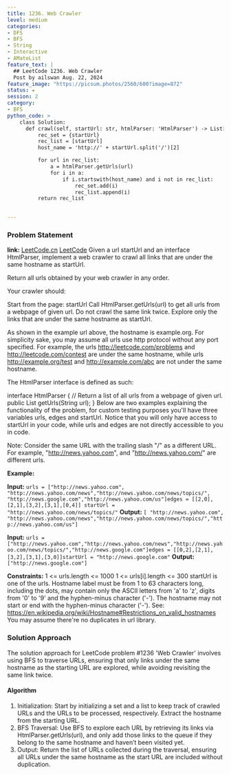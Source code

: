 ```yaml
---
title: 1236. Web Crawler
level: medium
categories:
- DFS
- BFS
- String
- Interactive
- AMateList
feature_text: |
  ## LeetCode 1236. Web Crawler
  Post by ailswan Aug. 22, 2024
feature_image: "https://picsum.photos/2560/600?image=872"
status: ★
session: 2
category:
- BFS
python_code: >
    class Solution:
      def crawl(self, startUrl: str, htmlParser: 'HtmlParser') -> List[str]:
          rec_set = {startUrl}
          rec_list = [startUrl]
          host_name = 'http://' + startUrl.split('/')[2]

          for url in rec_list:
              a = htmlParser.getUrls(url)
              for i in a:
                  if i.startswith(host_name) and i not in rec_list:
                      rec_set.add(i)
                      rec_list.append(i)
          return rec_list
   

---
```


### Problem Statement
**link:**
[LeetCode.cn](https://leetcode.cn/problems/web-crawler/)
[LeetCode](https://leetcode.com/web-crawler/)
Given a url startUrl and an interface HtmlParser, implement a web crawler to crawl all links that are under the same hostname as startUrl. 

Return all urls obtained by your web crawler in any order.

Your crawler should:

Start from the page: startUrl
Call HtmlParser.getUrls(url) to get all urls from a webpage of given url.
Do not crawl the same link twice.
Explore only the links that are under the same hostname as startUrl.

As shown in the example url above, the hostname is example.org. For simplicity sake, you may assume all urls use http protocol without any port specified. For example, the urls http://leetcode.com/problems and http://leetcode.com/contest are under the same hostname, while urls http://example.org/test and http://example.com/abc are not under the same hostname.

The HtmlParser interface is defined as such: 

interface HtmlParser {
  // Return a list of all urls from a webpage of given url.
  public List<String> getUrls(String url);
}
Below are two examples explaining the functionality of the problem, for custom testing purposes you'll have three variables urls, edges and startUrl. Notice that you will only have access to startUrl in your code, while urls and edges are not directly accessible to you in code.

Note: Consider the same URL with the trailing slash "/" as a different URL. For example, "http://news.yahoo.com", and "http://news.yahoo.com/" are different urls.


**Example:**

**Input:** `urls = ["http://news.yahoo.com", "http://news.yahoo.com/news","http://news.yahoo.com/news/topics/", "http://news.google.com","http://news.yahoo.com/us"]edges = [[2,0],[2,1],[3,2],[3,1],[0,4]] startUrl = "http://news.yahoo.com/news/topics/"`
**Output:** `[ "http://news.yahoo.com", "http://news.yahoo.com/news","http://news.yahoo.com/news/topics/","http://news.yahoo.com/us"]`

**Input:** `urls = ["http://news.yahoo.com","http://news.yahoo.com/news","http://news.yahoo.com/news/topics/","http://news.google.com"]edges = [[0,2],[2,1],[3,2],[3,1],[3,0]]startUrl = "http://news.google.com"`
**Output:** `["http://news.google.com"]`

**Constraints:**
1 <= urls.length <= 1000
1 <= urls[i].length <= 300
startUrl is one of the urls.
Hostname label must be from 1 to 63 characters long, including the dots, may contain only the ASCII letters from 'a' to 'z', digits  from '0' to '9' and the hyphen-minus character ('-').
The hostname may not start or end with the hyphen-minus character ('-'). 
See:  https://en.wikipedia.org/wiki/Hostname#Restrictions_on_valid_hostnames
You may assume there're no duplicates in url library.

### Solution Approach
The solution approach for LeetCode problem #1236 'Web Crawler' involves using BFS to traverse URLs, ensuring that only links under the same hostname as the starting URL are explored, while avoiding revisiting the same link twice.

#### Algorithm
1. Initialization: Start by initializing a set and a list to keep track of crawled URLs and the URLs to be processed, respectively. Extract the hostname from the starting URL.
2. BFS Traversal: Use BFS to explore each URL by retrieving its links via HtmlParser.getUrls(url), and only add those links to the queue if they belong to the same hostname and haven’t been visited yet.
3. Output: Return the list of URLs collected during the traversal, ensuring all URLs under the same hostname as the start URL are included without duplication.